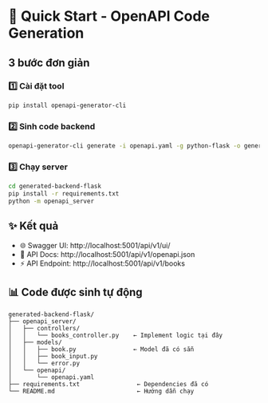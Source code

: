# 🚀 Quick Start - OpenAPI Code Generation

## 3 bước đơn giản

### 1️⃣ Cài đặt tool

```bash
pip install openapi-generator-cli
```

### 2️⃣ Sinh code backend

```bash
openapi-generator-cli generate -i openapi.yaml -g python-flask -o generated-backend-flask
```

### 3️⃣ Chạy server

```bash
cd generated-backend-flask
pip install -r requirements.txt
python -m openapi_server
```

## ✨ Kết quả

- 🌐 Swagger UI: http://localhost:5001/api/v1/ui/
- 📝 API Docs: http://localhost:5001/api/v1/openapi.json
- ⚡ API Endpoint: http://localhost:5001/api/v1/books

## 📊 Code được sinh tự động

```
generated-backend-flask/
├── openapi_server/
│   ├── controllers/
│   │   └── books_controller.py    ← Implement logic tại đây
│   ├── models/
│   │   ├── book.py                ← Model đã có sẵn
│   │   ├── book_input.py
│   │   └── error.py
│   └── openapi/
│       └── openapi.yaml
├── requirements.txt                ← Dependencies đã có
└── README.md                       ← Hướng dẫn chạy
```